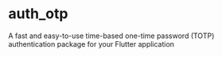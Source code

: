 # auth_otp
A fast and easy-to-use time-based one-time password (TOTP) authentication package for your Flutter application
